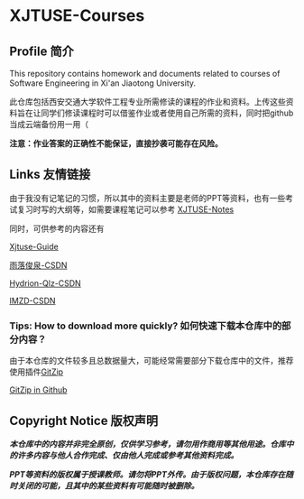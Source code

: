 # XJTUSE-Courses

## Profile 简介

This repository contains homework and documents related to courses of Software Engineering in Xi'an Jiaotong University. 

此仓库包括西安交通大学软件工程专业所需修读的课程的作业和资料。上传这些资料旨在让同学们修读课程时可以借鉴作业或者使用自己所需的资料，同时把github当成云端备份用一用（

**注意：作业答案的正确性不能保证，直接抄袭可能存在风险。**

## Links 友情链接

由于我没有记笔记的习惯，所以其中的资料主要是老师的PPT等资料，也有一些考试复习时写的大纲等，如需要课程笔记可以参考 
[XJTUSE-Notes](https://github.com/yijunquan-afk/XJTUSE-NOTES)

同时，可供参考的内容还有

[Xjtuse-Guide](https://xjtuse-guide.github.io/Xjtuse-Guide/#/)

[雨落俊泉-CSDN](https://blog.csdn.net/weixin_47692652/)

[Hydrion-Qlz-CSDN](https://blog.csdn.net/qq_46311811?type=blog)

[IMZD-CSDN](https://blog.csdn.net/qq_39411709?type=blog)

### Tips: How to download more quickly? 如何快速下载本仓库中的部分内容？

由于本仓库的文件较多且总数据量大，可能经常需要部分下载仓库中的文件，推荐使用插件[GitZip](https://chromewebstore.google.com/detail/gitzip-for-github/ffabmkklhbepgcgfonabamgnfafbdlkn?pli=1)

[GitZip in Github](https://github.com/KinoLien/gitzip)

## Copyright Notice 版权声明

***本仓库中的内容并非完全原创，仅供学习参考，请勿用作商用等其他用途。仓库中的许多内容与他人合作完成、仅由他人完成或参考其他资料完成。***

***PPT等资料的版权属于授课教师。请勿将PPT外传。由于版权问题，本仓库存在随时关闭的可能，且其中的某些资料有可能随时被删除。***
